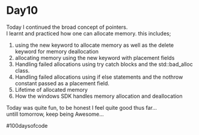 # Day10
Today I continued the broad concept of pointers.  
I learnt and practiced how one can allocate memory. this includes;  
1. using the new keyword to allocate memory as well as the delete keyword for memory deallocation
2. allocating memory using the new keyword with placement fields
3. Handling failed allocations using try catch blocks and the std::bad_alloc class.
4. Handling failed allocations using if else statements and the nothrow constant passed as a placement field.
5. Lifetime of allocated memory
6. How the windows SDK handles memory allocation and deallocation

Today was quite fun, to be honest I feel quite good thus far...  
untill tomorrow, keep being Awesome...  

#100daysofcode

